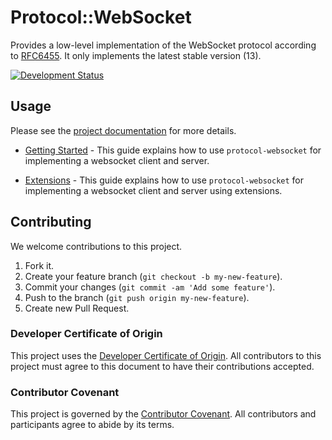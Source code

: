 # Protocol::WebSocket

Provides a low-level implementation of the WebSocket protocol according to [RFC6455](https://tools.ietf.org/html/rfc6455). It only implements the latest stable version (13).

[![Development Status](https://github.com/socketry/protocol-websocket/workflows/Test/badge.svg)](https://github.com/socketry/protocol-websocket/actions?workflow=Test)

## Usage

Please see the [project documentation](https://socketry.github.io/protocol-websocket/) for more details.

  - [Getting Started](https://socketry.github.io/protocol-websocket/guides/getting-started/index) - This guide explains how to use `protocol-websocket` for implementing a websocket client and server.

  - [Extensions](https://socketry.github.io/protocol-websocket/guides/extensions/index) - This guide explains how to use `protocol-websocket` for implementing a websocket client and server using extensions.

## Contributing

We welcome contributions to this project.

1.  Fork it.
2.  Create your feature branch (`git checkout -b my-new-feature`).
3.  Commit your changes (`git commit -am 'Add some feature'`).
4.  Push to the branch (`git push origin my-new-feature`).
5.  Create new Pull Request.

### Developer Certificate of Origin

This project uses the [Developer Certificate of Origin](https://developercertificate.org/). All contributors to this project must agree to this document to have their contributions accepted.

### Contributor Covenant

This project is governed by the [Contributor Covenant](https://www.contributor-covenant.org/). All contributors and participants agree to abide by its terms.
